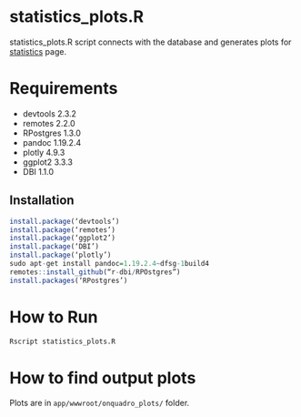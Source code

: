 # statistics_plots.R
 statistics_plots.R script connects with the database and generates plots for [statistics](http://onquadro.cs.put.poznan.pl/statistics) page.


# Requirements
-   devtools 2.3.2
-   remotes 2.2.0
-   RPostgres 1.3.0
-   pandoc 1.19.2.4
-   plotly 4.9.3
-   ggplot2 3.3.3
-   DBI 1.1.0

## Installation
```R
install.package(‘devtools’)
install.package(‘remotes’)
install.package(‘ggplot2’)
install.package(‘DBI’)
install.package(‘plotly’)
sudo apt-get install pandoc=1.19.2.4~dfsg-1build4
remotes::install_github(“r-dbi/RPOstgres”)
install.packages(‘RPostgres’)
```

# How to Run
```r
Rscript statistics_plots.R
```
# How to find output plots

Plots are in ```app/wwwroot/onquadro_plots/``` folder.
